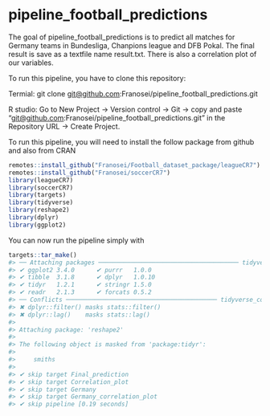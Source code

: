 
<!-- README.md is generated from README.Rmd. Please edit that file -->

# pipeline_football_predictions

<!-- badges: start -->
<!-- badges: end -->

The goal of pipeline_football_predictions is to predict all matches for
Germany teams in Bundesliga, Chanpions league and DFB Pokal. The final
result is save as a textfile name result.txt. There is also a
correlation plot of our variables.

To run this pipeline, you have to clone this repository:

Termial: git clone
<git@github.com>:Franosei/pipeline_football_predictions.git

R studio: Go to New Project $\rightarrow$ Version control $\rightarrow$
Git $\rightarrow$ copy and paste
“<git@github.com>:Franosei/pipeline_football_predictions.git” in the
Repository URL $\rightarrow$ Create Project.

To run this pipeline, you will need to install the follow package from
github and also from CRAN

``` r
remotes::install_github("Franosei/Football_dataset_package/leagueCR7")
remotes::install_github("Franosei/soccerCR7")
library(leagueCR7)
library(soccerCR7)
library(targets)
library(tidyverse)
library(reshape2)
library(dplyr)
library(ggplot2)
```

You can now run the pipeline simply with

``` r
targets::tar_make()
#> ── Attaching packages ─────────────────────────────────────── tidyverse 1.3.2 ──
#> ✔ ggplot2 3.4.0      ✔ purrr   1.0.0 
#> ✔ tibble  3.1.8      ✔ dplyr   1.0.10
#> ✔ tidyr   1.2.1      ✔ stringr 1.5.0 
#> ✔ readr   2.1.3      ✔ forcats 0.5.2 
#> ── Conflicts ────────────────────────────────────────── tidyverse_conflicts() ──
#> ✖ dplyr::filter() masks stats::filter()
#> ✖ dplyr::lag()    masks stats::lag()
#> 
#> Attaching package: 'reshape2'
#> 
#> The following object is masked from 'package:tidyr':
#> 
#>     smiths
#> 
#> ✔ skip target Final_prediction
#> ✔ skip target Correlation_plot
#> ✔ skip target Germany
#> ✔ skip target Germany_correlation_plot
#> ✔ skip pipeline [0.19 seconds]
```
